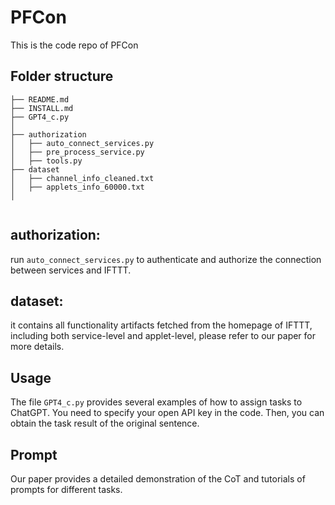 # PFCon
This is the code repo of PFCon

## Folder structure
```
├── README.md
├── INSTALL.md
├── GPT4_c.py
│
├── authorization
│	├── auto_connect_services.py
│	├── pre_process_service.py
│	├── tools.py
├── dataset
│	├── channel_info_cleaned.txt
│	├── applets_info_60000.txt
│


```

## authorization:
run `auto_connect_services.py` to authenticate and authorize the connection between services and IFTTT.

## dataset:
it contains all functionality artifacts fetched from the homepage of IFTTT, including both service-level and applet-level, please refer to our paper for more details.

## Usage
The file `GPT4_c.py` provides several examples of how to assign tasks to  ChatGPT. You need to specify your open API key in the code. Then, you can obtain the task result of the original sentence.

## Prompt
Our paper provides a detailed demonstration of the CoT and tutorials of prompts for different tasks.
